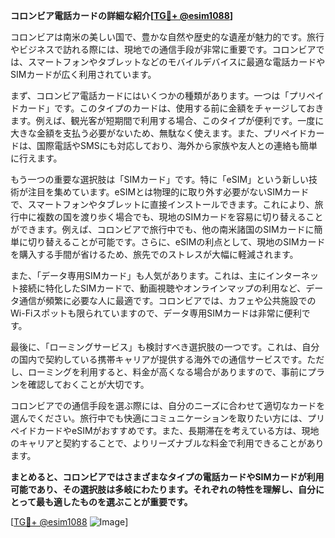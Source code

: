**コロンビア電話カードの詳細な紹介[[TG💪+ @esim1088](https://t.me/s/esim1088)]**

コロンビアは南米の美しい国で、豊かな自然や歴史的な遺産が魅力的です。旅行やビジネスで訪れる際には、現地での通信手段が非常に重要です。コロンビアでは、スマートフォンやタブレットなどのモバイルデバイスに最適な電話カードやSIMカードが広く利用されています。

まず、コロンビア電話カードにはいくつかの種類があります。一つは「プリペイドカード」です。このタイプのカードは、使用する前に金額をチャージしておきます。例えば、観光客が短期間で利用する場合、このタイプが便利です。一度に大きな金額を支払う必要がないため、無駄なく使えます。また、プリペイドカードは、国際電話やSMSにも対応しており、海外から家族や友人との連絡も簡単に行えます。

もう一つの重要な選択肢は「SIMカード」です。特に「eSIM」という新しい技術が注目を集めています。eSIMとは物理的に取り外す必要がないSIMカードで、スマートフォンやタブレットに直接インストールできます。これにより、旅行中に複数の国を渡り歩く場合でも、現地のSIMカードを容易に切り替えることができます。例えば、コロンビアで旅行中でも、他の南米諸国のSIMカードに簡単に切り替えることが可能です。さらに、eSIMの利点として、現地のSIMカードを購入する手間が省けるため、旅先でのストレスが大幅に軽減されます。

また、「データ専用SIMカード」も人気があります。これは、主にインターネット接続に特化したSIMカードで、動画視聴やオンラインマップの利用など、データ通信が頻繁に必要な人に最適です。コロンビアでは、カフェや公共施設でのWi-Fiスポットも限られていますので、データ専用SIMカードは非常に便利です。

最後に、「ローミングサービス」も検討すべき選択肢の一つです。これは、自分の国内で契約している携帯キャリアが提供する海外での通信サービスです。ただし、ローミングを利用すると、料金が高くなる場合がありますので、事前にプランを確認しておくことが大切です。

コロンビアでの通信手段を選ぶ際には、自分のニーズに合わせて適切なカードを選んでください。旅行中でも快適にコミュニケーションを取りたい方には、プリペイドカードやeSIMがおすすめです。また、長期滞在を考えている方は、現地のキャリアと契約することで、よりリーズナブルな料金で利用できることがあります。

**まとめると、コロンビアではさまざまなタイプの電話カードやSIMカードが利用可能であり、その選択肢は多岐にわたります。それぞれの特性を理解し、自分にとって最も適したものを選ぶことが重要です。**

[[TG💪+ @esim1088](https://t.me/s/esim1088) ![Image](https://i.postimg.cc/Y0z9fWf4/image.png)]